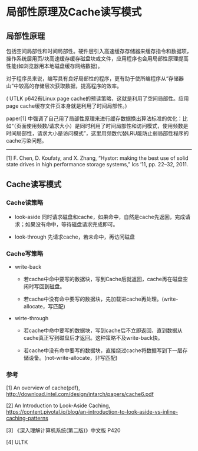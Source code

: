 # 局部性原理及Cache读写模式 

## 局部性原理

包括空间局部性和时间局部性。硬件层引入高速缓存存储器来缓存指令和数据项，操作系统层用页/块高速缓存缓存磁盘块或文件，应用程序也会用局部性原理提高性能(如浏览器用本地磁盘缓存网络数据)。

对于程序员来说，编写具有良好局部性的程序，更有助于使所编程序从“存储器山”中较高的存储层次获取数据，提高程序的效率。

( UTLK p642有Linux page cache的预读策略，这就是利用了空间局部性。应用page cache缓存文件页本身就是利用了时间局部性。)

paper[1] 中强调了自己用了局部性原理来进行缓存数据换出算法标准的优化：比如“（页面使用频数/请求大小）是同时利用了时间局部性和访问模式，使用频数是时间局部性，请求大小是访问模式”，这里用频数代替LRU能防止弱局部性程序的cache污染问题。

--- 
[1] F. Chen, D. Koufaty, and X. Zhang, “Hystor: making the best use of solid state drives in high performance storage systems,” Ics ’11, pp. 22–32, 2011.

## Cache读写模式

### Cache读策略 

* look-aside
同时请求磁盘和cache，如果命中，自然是cache先返回，完成请求；如果没有命中，等待磁盘请求完成即可。


* look-through
先请求cache，若未命中，再访问磁盘


### Cache写策略 

* write-back

  * 若cache中命中要写的数据块，写到Cache后就返回，cache再在磁盘空闲时写回到磁盘。

  * 若cache中没有命中要写的数据块，先加载进cache再处理。(write-allocate，写匹配)

* wirte-through

  * 若cache中命中要写的数据块，写到cache后不立即返回，直到数据从cache真正写到磁盘后才返回。这种策略不及write-back快。

  * 若cache中没有命中要写的数据块，直接绕过cache将数据写到下一层存储设备。(not-write-allocate，非写匹配)

### 参考
[1] An overview of cache(pdf),  http://download.intel.com/design/intarch/papers/cache6.pdf

[2] An Introduction to Look-Aside Caching, https://content.pivotal.io/blog/an-introduction-to-look-aside-vs-inline-caching-patterns

[3] 《深入理解计算机系统(第二版)》中文版 P420

[4] ULTK

